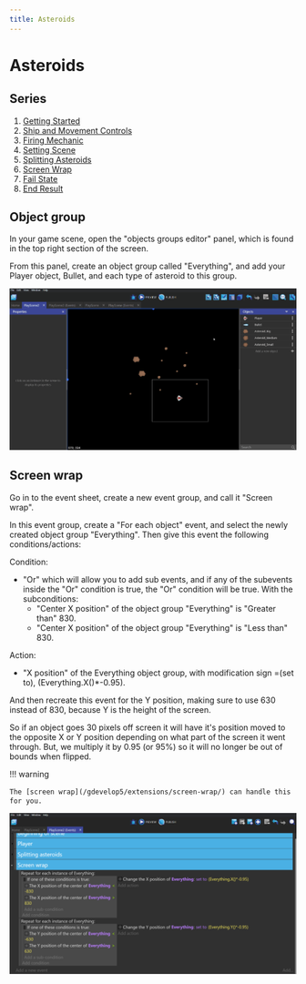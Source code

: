 ```yaml
---
title: Asteroids
---
```

# Asteroids

## Series

1. [Getting Started](/gdevelop5/tutorials/asteroids)
2. [Ship and Movement Controls](/gdevelop5/tutorials/asteroids/ship_and_movement_controls)
3. [Firing Mechanic](/gdevelop5/tutorials/asteroids/firing_bullet)
4. [Setting Scene](/gdevelop5/tutorials/asteroids/setting_scene)
5. [Splitting Asteroids](/gdevelop5/tutorials/asteroids/splitting_asteroids)
6. [Screen Wrap](/gdevelop5/tutorials/asteroids/screen_wrap)
7. [Fail State](/gdevelop5/tutorials/asteroids/fail_state)
8. [End Result](/gdevelop5/tutorials/asteroids/end_result)

## Object group

In your game scene, open the "objects groups editor" panel, which is found in the top right section of the screen.

From this panel, create an object group called "Everything", and add your Player object, Bullet, and each type of asteroid to this group.

![](asteroids_gif_11_everything_object_group.gif)

## Screen wrap

Go in to the event sheet, create a new event group, and call it "Screen wrap".

In this event group, create a "For each object" event, and select the newly created object group "Everything". Then give this event the following conditions/actions:

Condition:
- "Or" which will allow you to add sub events, and if any of the subevents inside the "Or" condition is true, the "Or" condition will be true. With the subconditions:
    - "Center X position" of the object group "Everything" is "Greater than" 830.
    - "Center X position" of the object group "Everything" is "Less than" 830.

Action:
- "X position" of the Everything object group, with modification sign =(set to), (Everything.X()*-0.95).

And then recreate this event for the Y position, making sure to use 630 instead of 830, because Y is the height of the screen.

So if an object goes 30 pixels off screen it will have it's position moved to the opposite X or Y position depending on what part of the screen it went through. But, we multiply it by 0.95 (or 95%) so it will no longer be out of bounds when flipped.

!!! warning

    The [screen wrap](/gdevelop5/extensions/screen-wrap/) can handle this for you.

![](screen_wrap/pasted/20220119-182309.png)
